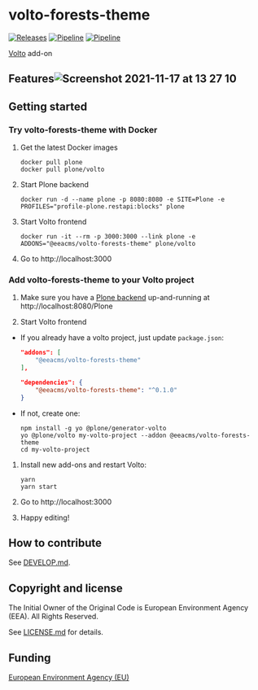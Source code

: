 # volto-forests-theme

[![Releases](https://img.shields.io/github/v/release/eea/volto-forests-theme)](https://github.com/eea/volto-forests-theme/releases)
[![Pipeline](https://ci.eionet.europa.eu/buildStatus/icon?job=volto-addons%2Fvolto-forests-theme%2Fmaster&subject=master)](https://ci.eionet.europa.eu/view/Github/job/volto-addons/job/volto-forests-theme/job/master/display/redirect)
[![Pipeline](https://ci.eionet.europa.eu/buildStatus/icon?job=volto-addons%2Fvolto-forests-theme%2Fdevelop&subject=develop)](https://ci.eionet.europa.eu/view/Github/job/volto-addons/job/volto-forests-theme/job/develop/display/redirect)

[Volto](https://github.com/plone/volto) add-on

## Features![Screenshot 2021-11-17 at 13 27 10](https://user-images.githubusercontent.com/22280901/142159402-5da2e87d-5784-4155-8a8b-de3162d8939a.png)



## Getting started

### Try volto-forests-theme with Docker

1. Get the latest Docker images

   ```
   docker pull plone
   docker pull plone/volto
   ```

1. Start Plone backend

   ```
   docker run -d --name plone -p 8080:8080 -e SITE=Plone -e PROFILES="profile-plone.restapi:blocks" plone
   ```

1. Start Volto frontend

   ```
   docker run -it --rm -p 3000:3000 --link plone -e ADDONS="@eeacms/volto-forests-theme" plone/volto
   ```

1. Go to http://localhost:3000

### Add volto-forests-theme to your Volto project

1. Make sure you have a [Plone backend](https://plone.org/download) up-and-running at http://localhost:8080/Plone

1. Start Volto frontend

- If you already have a volto project, just update `package.json`:

  ```JSON
  "addons": [
      "@eeacms/volto-forests-theme"
  ],

  "dependencies": {
      "@eeacms/volto-forests-theme": "^0.1.0"
  }
  ```

- If not, create one:

  ```
  npm install -g yo @plone/generator-volto
  yo @plone/volto my-volto-project --addon @eeacms/volto-forests-theme
  cd my-volto-project
  ```

1. Install new add-ons and restart Volto:

   ```
   yarn
   yarn start
   ```

1. Go to http://localhost:3000

1. Happy editing!

## How to contribute

See [DEVELOP.md](https://github.com/eea/volto-forests-theme/blob/master/DEVELOP.md).

## Copyright and license

The Initial Owner of the Original Code is European Environment Agency (EEA).
All Rights Reserved.

See [LICENSE.md](https://github.com/eea/volto-forests-theme/blob/master/LICENSE.md) for details.

## Funding

[European Environment Agency (EU)](http://eea.europa.eu)

